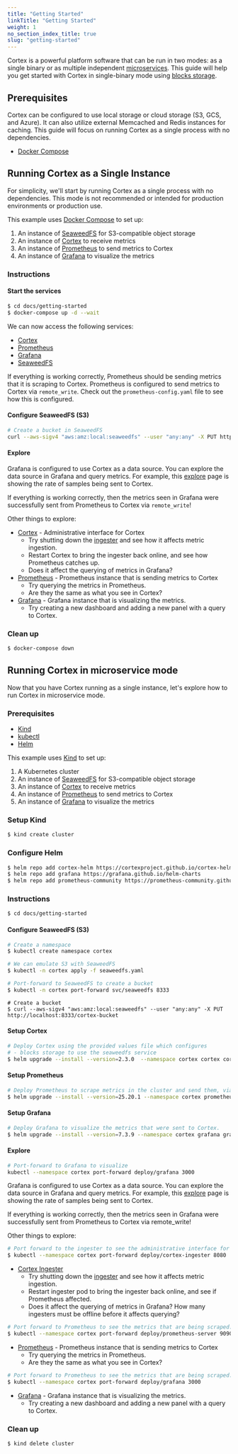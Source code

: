 ```yaml
---
title: "Getting Started"
linkTitle: "Getting Started"
weight: 1
no_section_index_title: true
slug: "getting-started"
---
```


Cortex is a powerful platform software that can be run in two modes: as a single binary or as multiple
independent [microservices](../architecture.md).
This guide will help you get started with Cortex in single-binary mode using
[blocks storage](../blocks-storage/_index.md).

## Prerequisites

Cortex can be configured to use local storage or cloud storage (S3, GCS, and Azure). It can also utilize external
Memcached and Redis instances for caching. This guide will focus on running Cortex as a single process with no
dependencies.

* [Docker Compose](https://docs.docker.com/compose/install/)

## Running Cortex as a Single Instance

For simplicity, we'll start by running Cortex as a single process with no dependencies. This mode is not recommended or
intended for production environments or production use.

This example uses [Docker Compose](https://docs.docker.com/compose/) to set up:

1. An instance of [SeaweedFS](https://github.com/seaweedfs/seaweedfs/) for S3-compatible object storage
1. An instance of [Cortex](https://cortexmetrics.io/) to receive metrics
1. An instance of [Prometheus](https://prometheus.io/) to send metrics to Cortex
1. An instance of [Grafana](https://grafana.com/) to visualize the metrics

### Instructions

#### Start the services

```sh
$ cd docs/getting-started
$ docker-compose up -d --wait
```

We can now access the following services:

* [Cortex](http://localhost:9009)
* [Prometheus](http://localhost:9090)
* [Grafana](http://localhost:3000)
* [SeaweedFS](http://localhost:8333)

If everything is working correctly, Prometheus should be sending metrics that it is scraping to Cortex. Prometheus is
configured to send metrics to Cortex via `remote_write`. Check out the `prometheus-config.yaml` file to see
how this is configured.

#### Configure SeaweedFS (S3)

```sh
# Create a bucket in SeaweedFS
curl --aws-sigv4 "aws:amz:local:seaweedfs" --user "any:any" -X PUT http://localhost:8333/cortex-bucket
```

#### Explore

Grafana is configured to use Cortex as a data source. You can explore the data source in Grafana and query metrics. For example, this [explore](http://localhost:3000/explore?schemaVersion=1&panes=%7B%22au0%22:%7B%22datasource%22:%22P6693426190CB2316%22,%22queries%22:%5B%7B%22refId%22:%22A%22,%22expr%22:%22rate%28prometheus_remote_storage_samples_total%5B$__rate_interval%5D%29%22,%22range%22:true,%22instant%22:true,%22datasource%22:%7B%22type%22:%22prometheus%22,%22uid%22:%22P6693426190CB2316%22%7D,%22editorMode%22:%22builder%22,%22legendFormat%22:%22__auto%22,%22useBackend%22:false,%22disableTextWrap%22:false,%22fullMetaSearch%22:false,%22includeNullMetadata%22:false%7D%5D,%22range%22:%7B%22from%22:%22now-1h%22,%22to%22:%22now%22%7D%7D%7D&orgId=1) page is showing the rate of samples being sent to Cortex.

If everything is working correctly, then the metrics seen in Grafana were successfully sent from Prometheus to Cortex
via `remote_write`!

Other things to explore:

- [Cortex](http://localhost:9009) - Administrative interface for Cortex
   - Try shutting down the [ingester](http://localhost:9009/ingester/shutdown) and see how it affects metric ingestion.
   - Restart Cortex to bring the ingester back online, and see how Prometheus catches up.
   - Does it affect the querying of metrics in Grafana?
- [Prometheus](http://localhost:9090) - Prometheus instance that is sending metrics to Cortex
   - Try querying the metrics in Prometheus.
   - Are they the same as what you see in Cortex?
- [Grafana](http://localhost:3000) - Grafana instance that is visualizing the metrics.
   - Try creating a new dashboard and adding a new panel with a query to Cortex.

### Clean up

```sh
$ docker-compose down
```

## Running Cortex in microservice mode

Now that you have Cortex running as a single instance, let's explore how to run Cortex in microservice mode.

### Prerequisites

* [Kind](https://kind.sigs.k8s.io)
* [kubectl](https://kubernetes.io/docs/tasks/tools/install-kubectl/)
* [Helm](https://helm.sh/docs/intro/install/)

This example uses [Kind](https://kind.sigs.k8s.io) to set up:

1. A Kubernetes cluster
1. An instance of [SeaweedFS](https://github.com/seaweedfs/seaweedfs/) for S3-compatible object storage
1. An instance of [Cortex](https://cortexmetrics.io/) to receive metrics
1. An instance of [Prometheus](https://prometheus.io/) to send metrics to Cortex
1. An instance of [Grafana](https://grafana.com/) to visualize the metrics

### Setup Kind

```sh
$ kind create cluster
```

### Configure Helm

```sh
$ helm repo add cortex-helm https://cortexproject.github.io/cortex-helm-chart
$ helm repo add grafana https://grafana.github.io/helm-charts
$ helm repo add prometheus-community https://prometheus-community.github.io/helm-charts
```

### Instructions

```sh
$ cd docs/getting-started
```

#### Configure SeaweedFS (S3)

```sh
# Create a namespace
$ kubectl create namespace cortex
```

```sh
# We can emulate S3 with SeaweedFS
$ kubectl -n cortex apply -f seaweedfs.yaml
```

```sh
# Port-forward to SeaweedFS to create a bucket
$ kubectl -n cortex port-forward svc/seaweedfs 8333
```

```shell
# Create a bucket
$ curl --aws-sigv4 "aws:amz:local:seaweedfs" --user "any:any" -X PUT http://localhost:8333/cortex-bucket
```

#### Setup Cortex

```sh
# Deploy Cortex using the provided values file which configures
# - blocks storage to use the seaweedfs service
$ helm upgrade --install --version=2.3.0  --namespace cortex cortex cortex-helm/cortex -f cortex-values.yaml
```

#### Setup Prometheus

```sh
# Deploy Prometheus to scrape metrics in the cluster and send them, via remote_write, to Cortex.
$ helm upgrade --install --version=25.20.1 --namespace cortex prometheus prometheus-community/prometheus -f prometheus-values.yaml
```

#### Setup Grafana

```sh
# Deploy Grafana to visualize the metrics that were sent to Cortex.
$ helm upgrade --install --version=7.3.9 --namespace cortex grafana grafana/grafana -f grafana-values.yaml
```

#### Explore

```sh
# Port-forward to Grafana to visualize
kubectl --namespace cortex port-forward deploy/grafana 3000
```

Grafana is configured to use Cortex as a data source. You can explore the data source in Grafana and query metrics. For example, this [explore](http://localhost:3000/explore?schemaVersion=1&panes=%7B%22au0%22:%7B%22datasource%22:%22P6693426190CB2316%22,%22queries%22:%5B%7B%22refId%22:%22A%22,%22expr%22:%22rate%28prometheus_remote_storage_samples_total%5B$__rate_interval%5D%29%22,%22range%22:true,%22instant%22:true,%22datasource%22:%7B%22type%22:%22prometheus%22,%22uid%22:%22P6693426190CB2316%22%7D,%22editorMode%22:%22builder%22,%22legendFormat%22:%22__auto%22,%22useBackend%22:false,%22disableTextWrap%22:false,%22fullMetaSearch%22:false,%22includeNullMetadata%22:false%7D%5D,%22range%22:%7B%22from%22:%22now-1h%22,%22to%22:%22now%22%7D%7D%7D&orgId=1) page is showing the rate of samples being sent to Cortex.


If everything is working correctly, then the metrics seen in Grafana were successfully sent from Prometheus to Cortex
via remote_write!

Other things to explore:

```sh
# Port forward to the ingester to see the administrative interface for Cortex:
$ kubectl --namespace cortex port-forward deploy/cortex-ingester 8080
```

- [Cortex Ingester](http://localhost:8080)
  - Try shutting down the [ingester](http://localhost:8080/ingester/shutdown) and see how it affects metric ingestion.
  - Restart ingester pod to bring the ingester back online, and see if Prometheus affected.
  - Does it affect the querying of metrics in Grafana? How many ingesters must be offline before it affects querying?


```sh
# Port forward to Prometheus to see the metrics that are being scraped:
$ kubectl --namespace cortex port-forward deploy/prometheus-server 9090
```

- [Prometheus](http://localhost:9090) - Prometheus instance that is sending metrics to Cortex
  - Try querying the metrics in Prometheus.
  - Are they the same as what you see in Cortex?

```sh
# Port forward to Prometheus to see the metrics that are being scraped:
$ kubectl --namespace cortex port-forward deploy/grafana 3000
```

- [Grafana](http://localhost:3000) - Grafana instance that is visualizing the metrics.
  - Try creating a new dashboard and adding a new panel with a query to Cortex.

### Clean up

```sh
$ kind delete cluster
```
